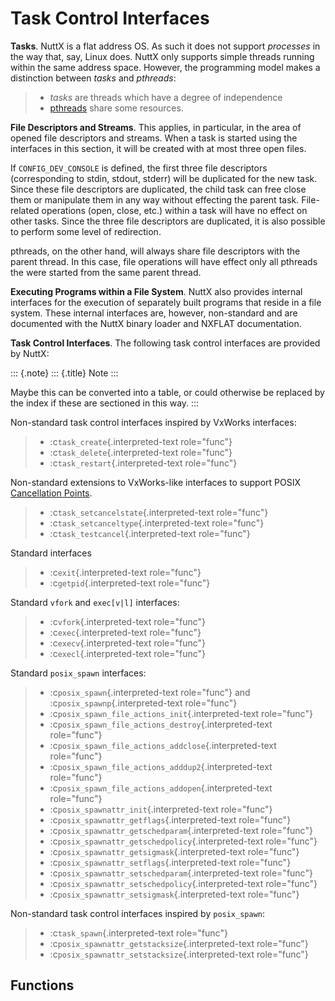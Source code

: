 Task Control Interfaces
=======================

**Tasks**. NuttX is a flat address OS. As such it does not support
*processes* in the way that, say, Linux does. NuttX only supports simple
threads running within the same address space. However, the programming
model makes a distinction between *tasks* and *pthreads*:

> -   *tasks* are threads which have a degree of independence
> -   [pthreads](#Pthread) share some resources.

**File Descriptors and Streams**. This applies, in particular, in the
area of opened file descriptors and streams. When a task is started
using the interfaces in this section, it will be created with at most
three open files.

If `CONFIG_DEV_CONSOLE` is defined, the first three file descriptors
(corresponding to stdin, stdout, stderr) will be duplicated for the new
task. Since these file descriptors are duplicated, the child task can
free close them or manipulate them in any way without effecting the
parent task. File-related operations (open, close, etc.) within a task
will have no effect on other tasks. Since the three file descriptors are
duplicated, it is also possible to perform some level of redirection.

pthreads, on the other hand, will always share file descriptors with the
parent thread. In this case, file operations will have effect only all
pthreads the were started from the same parent thread.

**Executing Programs within a File System**. NuttX also provides
internal interfaces for the execution of separately built programs that
reside in a file system. These internal interfaces are, however,
non-standard and are documented with the NuttX binary loader and NXFLAT
documentation.

**Task Control Interfaces**. The following task control interfaces are
provided by NuttX:

::: {.note}
::: {.title}
Note
:::

Maybe this can be converted into a table, or could otherwise be replaced
by the index if these are sectioned in this way.
:::

Non-standard task control interfaces inspired by VxWorks interfaces:

> -   :c`task_create`{.interpreted-text role="func"}
> -   :c`task_delete`{.interpreted-text role="func"}
> -   :c`task_restart`{.interpreted-text role="func"}

Non-standard extensions to VxWorks-like interfaces to support POSIX
[Cancellation
Points](https://cwiki.apache.org/confluence/display/NUTTX/Cancellation+Points).

> -   :c`task_setcancelstate`{.interpreted-text role="func"}
> -   :c`task_setcanceltype`{.interpreted-text role="func"}
> -   :c`task_testcancel`{.interpreted-text role="func"}

Standard interfaces

> -   :c`exit`{.interpreted-text role="func"}
> -   :c`getpid`{.interpreted-text role="func"}

Standard `vfork` and `exec[v|l]` interfaces:

> -   :c`vfork`{.interpreted-text role="func"}
> -   :c`exec`{.interpreted-text role="func"}
> -   :c`execv`{.interpreted-text role="func"}
> -   :c`execl`{.interpreted-text role="func"}

Standard `posix_spawn` interfaces:

> -   :c`posix_spawn`{.interpreted-text role="func"} and
>     :c`posix_spawnp`{.interpreted-text role="func"}
> -   :c`posix_spawn_file_actions_init`{.interpreted-text role="func"}
> -   :c`posix_spawn_file_actions_destroy`{.interpreted-text
>     role="func"}
> -   :c`posix_spawn_file_actions_addclose`{.interpreted-text
>     role="func"}
> -   :c`posix_spawn_file_actions_adddup2`{.interpreted-text
>     role="func"}
> -   :c`posix_spawn_file_actions_addopen`{.interpreted-text
>     role="func"}
> -   :c`posix_spawnattr_init`{.interpreted-text role="func"}
> -   :c`posix_spawnattr_getflags`{.interpreted-text role="func"}
> -   :c`posix_spawnattr_getschedparam`{.interpreted-text role="func"}
> -   :c`posix_spawnattr_getschedpolicy`{.interpreted-text role="func"}
> -   :c`posix_spawnattr_getsigmask`{.interpreted-text role="func"}
> -   :c`posix_spawnattr_setflags`{.interpreted-text role="func"}
> -   :c`posix_spawnattr_setschedparam`{.interpreted-text role="func"}
> -   :c`posix_spawnattr_setschedpolicy`{.interpreted-text role="func"}
> -   :c`posix_spawnattr_setsigmask`{.interpreted-text role="func"}

Non-standard task control interfaces inspired by `posix_spawn`:

> -   :c`task_spawn`{.interpreted-text role="func"}
> -   :c`posix_spawnattr_getstacksize`{.interpreted-text role="func"}
> -   :c`posix_spawnattr_setstacksize`{.interpreted-text role="func"}

Functions
---------
